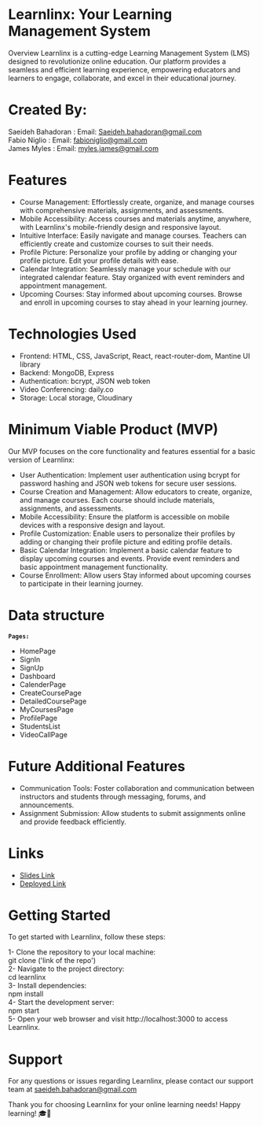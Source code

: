 # Learnlinx: Your Learning Management System
Overview
Learnlinx is a cutting-edge Learning Management System (LMS) designed to revolutionize online education. Our platform provides a seamless and efficient learning experience, empowering educators and learners to engage, collaborate, and excel in their educational journey.

# Created By:
Saeideh Bahadoran : Email: Saeideh.bahadoran@gmail.com <br>
Fabio Niglio : Email: fabioniglio@gmail.com <br>
James Myles : Email: myles.james@gmail.com <br>


# Features
- Course Management: Effortlessly create, organize, and manage courses with comprehensive materials, assignments, and assessments.
- Mobile Accessibility: Access courses and materials anytime, anywhere, with Learnlinx's mobile-friendly design and responsive layout.
- Intuitive Interface: Easily navigate and manage courses. Teachers can efficiently create and customize courses to suit their needs.
- Profile Picture: Personalize your profile by adding or changing your profile picture. Edit your profile details with ease.
- Calendar Integration: Seamlessly manage your schedule with our integrated calendar feature. Stay organized with event reminders and appointment management.
- Upcoming Courses: Stay informed about upcoming courses. Browse and enroll in upcoming courses to stay ahead in your learning journey.

  
# Technologies Used

- Frontend: HTML, CSS, JavaScript, React, react-router-dom, Mantine UI library <br>
- Backend: MongoDB, Express <br>
- Authentication: bcrypt, JSON web token <br>
- Video Conferencing: daily.co <br>
- Storage: Local storage, Cloudinary <br>
  
# Minimum Viable Product (MVP)
Our MVP focuses on the core functionality and features essential for a basic version of Learnlinx:

- User Authentication: Implement user authentication using bcrypt for password hashing and JSON web tokens for secure user sessions.
- Course Creation and Management: Allow educators to create, organize, and manage courses. Each course should include materials, assignments, and assessments.
- Mobile Accessibility: Ensure the platform is accessible on mobile devices with a responsive design and layout.
- Profile Customization: Enable users to personalize their profiles by adding or changing their profile picture and editing profile details.
- Basic Calendar Integration: Implement a basic calendar feature to display upcoming courses and events. Provide event reminders and basic appointment management functionality.
- Course Enrollment: Allow users Stay informed about upcoming courses to participate in their learning journey.

# Data structure
**`Pages:`**

  - HomePage <br>
  - SignIn <br>
  - SignUp <br>
  - Dashboard <br>
  - CalenderPage <br>
  - CreateCoursePage <br>
  - DetailedCoursePage <br>
  - MyCoursesPage <br>
  - ProfilePage <br>
  - StudentsList <br>
  - VideoCallPage <br>
  
# Future Additional Features 
- Communication Tools: Foster collaboration and communication between instructors and students through messaging, forums, and announcements.
- Assignment Submission: Allow students to submit assignments online and provide feedback efficiently.
  
# Links
- [Slides Link](https://www.canva.com/design/DAGE0O6GcdY/sAeV-a02zCX3DMThT-7CJQ/edit?utm_content=DAGE0O6GcdY&utm_campaign=designshare&utm_medium=link2&utm_source=sharebutton)
- [Deployed Link](https://learnlinx.netlify.app/)

# Getting Started
To get started with Learnlinx, follow these steps:

1- Clone the repository to your local machine:<br>
   <tab> git clone ('link of the repo')<br>
2- Navigate to the project directory: <br>
    cd learnlinx<br>
3- Install dependencies: <br>
    npm install<br>
4- Start the development server:<br>
    npm start<br>
5- Open your web browser and visit http://localhost:3000 to access Learnlinx.<br>

# Support

For any questions or issues regarding Learnlinx, please contact our support team at saeideh.bahadoran@gmail.com

Thank you for choosing Learnlinx for your online learning needs! Happy learning! 🎓🚀

